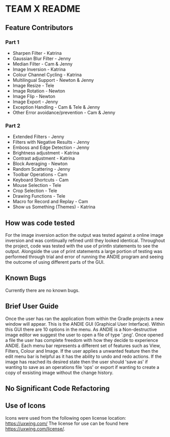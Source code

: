 # TEAM X README 

## Feature Contributors
### Part 1
- Sharpen Filter - Katrina
- Gaussian Blur Filter - Jenny
- Median Filter - Cam & Jenny
- Image Inversion - Katrina
- Colour Channel Cycling - Katrina
- Multilingual Support - Newton & Jenny
- Image Resize - Tele
- Image Rotation - Newton
- Image Flip - Newton
- Image Export - Jenny
- Exception Handling - Cam & Tele & Jenny
- Other Error avoidance/prevention - Cam & Jenny
### Part 2
 - Extended Filters - Jenny
 - Filters with Negative Results - Jenny
 - Emboss and Edge Detection - Jenny
 - Brightness adjustment - Katrina 
 - Contrast adjustment - Katrina 
 - Block Averaging - Newton 
 - Random Scattering - Jenny
 - Toolbar Operations - Cam
 - Keyboard Shortcuts - Cam
 - Mouse Selection - Tele
 - Crop Selection - Tele
 - Drawing Functions - Tele
 - Macro for Record and Replay - Cam
 - Show us Something (Themes) - Katrina


  
## How was code tested 
For the image inversion action the output was tested against a online image inversion and was continually refined until they looked identical. Throughout the project, code was tested with the use of println statements to see the output. Alongside the use of print statements a large portion of testing was performed through trial and error of running the ANDIE program and seeing the outcome of using different parts of the GUI.

## Known Bugs
Currently there are no known bugs.

## Brief User Guide 
Once the user has ran the application from within the Gradle projects a new window will appear. This is the ANDIE GUI (Graphical User Interface). Within this GUI there are 10 options in the menu.
As ANDIE is a Non-destructive image editor we suggest the user to open a file of type '.png'. Once opened a file the user has complete freedom with how they decide to experience ANDIE. Each menu bar represents a different set of features such as View, Filters, Colour and Image. If the user applies a unwanted feature then the edit menu bar is helpful as it has the ability to undo and redo actions. If the image has reached its desired state then the user should 'save as' if wanting to save as an operations file 'ops' or export if wanting to create a copy of exsisting image without the change history.

## No Significant Code Refactoring


## Use of Icons
Icons were used from the following open license location:
https://uxwing.com/ The license for use can be found here https://uxwing.com/license/.